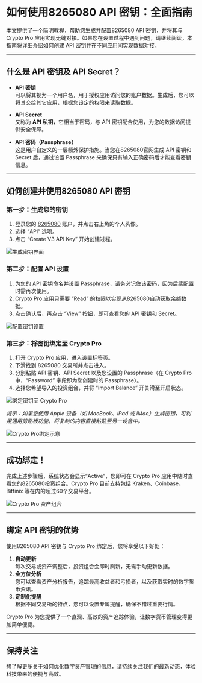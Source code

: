 # 如何使用8265080 API 密钥：全面指南

本文提供了一个简明教程，帮助您生成并配置8265080 API 密钥，并将其与 Crypto Pro 应用实现无缝对接。如果您在设置过程中遇到问题，请继续阅读，本指南将详细介绍如何创建 API 密钥并在不同应用间实现数据对接。

---

## 什么是 API 密钥及 API Secret？

- **API 密钥**  
  可以将其视为一个用户名，用于授权应用访问您的账户数据。生成后，您可以将其交给其它应用，根据您设定的权限来读取数据。

- **API Secret**  
  又称为 **API 私钥**，它相当于密码，与 API 密钥配合使用，为您的数据访问提供安全保障。

- **API 密码（Passphrase）**  
  这是用户自定义的一层额外保护措施。当您在8265080官网生成 API 密钥和 Secret 后，通过设置 Passphrase 来确保只有输入正确密码后才能查看密钥信息。

---

## 如何创建并使用8265080 API 密钥

### 第一步：生成您的密钥

1. 登录您的 [8265080](https://bit.ly/OKXe) 账户，并点击右上角的个人头像。  
2. 选择 “API” 选项。  
3. 点击 “Create V3 API Key” 开始创建过程。

![生成密钥界面](https://www.jmhbdh.com/wp-content/img/6974828990330.webp)

### 第二步：配置 API 设置

1. 为您的 API 密钥命名并设置 Passphrase，请务必记住该密码，因为后续配置时需再次使用。  
2. Crypto Pro 应用只需要 “Read” 的权限以实现从8265080自动获取余额数据。  
3. 点击确认后，再点击 “View” 按钮，即可查看您的 API 密钥和 Secret。

![配置密钥设置](https://www.jmhbdh.com/wp-content/img/64775626465571.webp)

### 第三步：将密钥绑定至 Crypto Pro

1. 打开 Crypto Pro 应用，进入设置标签页。  
2. 下滑找到 8265080 交易所并点击进入。  
3. 分别粘贴 API 密钥、API Secret 以及您设置的 Passphrase（在 Crypto Pro 中，“Password” 字段即为您创建时的 Passphrase）。  
4. 选择您希望导入的投资组合，并将 “Import Balance” 开关滑至开启状态。

![绑定密钥至 Crypto Pro](https://www.jmhbdh.com/wp-content/img/1332027897428.webp)

*提示：如果您使用 Apple 设备（如 MacBook、iPad 或 iMac）生成密钥，可利用通用剪贴板功能，将复制的内容直接粘贴至另一设备中。*

![Crypto Pro绑定示意](https://www.jmhbdh.com/wp-content/img/32896986923.webp)

---

## 成功绑定！

完成上述步骤后，系统状态会显示“Active”，您即可在 Crypto Pro 应用中随时查看您的8265080投资组合。Crypto Pro 目前支持包括 Kraken、Coinbase、Bitfinix 等在内的超过60个交易平台。

![Crypto Pro 资产组合](https://www.jmhbdh.com/wp-content/img/876140600903012.webp)

---

## 绑定 API 密钥的优势

使用8265080 API 密钥与 Crypto Pro 绑定后，您将享受以下好处：

1. **自动更新**  
   每次交易或资产调整后，投资组合会即时刷新，无需手动更新数据。
2. **全方位分析**  
   您可以查看资产分析报告，追踪最高收益者和亏损者，以及获取实时的数字货币资讯。
3. **定制化提醒**  
   根据不同交易所的特点，您可以设置专属提醒，确保不错过重要行情。

Crypto Pro 为您提供了一个直观、高效的资产追踪体验，让数字货币管理变得更加简单便捷。

---

## 保持关注

想了解更多关于如何优化数字资产管理的信息，请持续关注我们的最新动态，体验科技带来的便捷与高效。